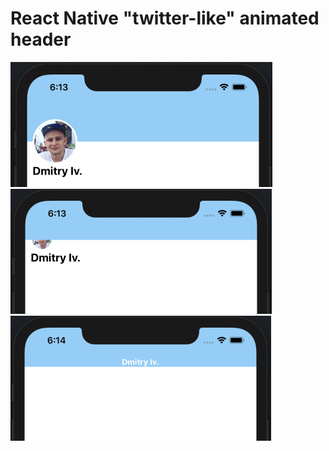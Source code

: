 # React Native "twitter-like" animated header

![first step](https://github.com/Reutovsky/react-native-twitter-header/blob/master/assets/1.jpg?raw=true)
![second step](https://github.com/Reutovsky/react-native-twitter-header/blob/master/assets/2.jpg?raw=true)
![third step](https://github.com/Reutovsky/react-native-twitter-header/blob/master/assets/3.jpg?raw=true)
